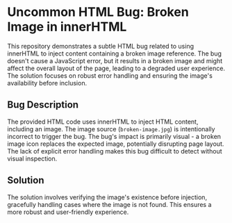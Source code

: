 # Uncommon HTML Bug: Broken Image in innerHTML

This repository demonstrates a subtle HTML bug related to using innerHTML to inject content containing a broken image reference. The bug doesn't cause a JavaScript error, but it results in a broken image and might affect the overall layout of the page, leading to a degraded user experience.  The solution focuses on robust error handling and ensuring the image's availability before inclusion.

## Bug Description
The provided HTML code uses innerHTML to inject HTML content, including an image.  The image source (`broken-image.jpg`) is intentionally incorrect to trigger the bug. The bug's impact is primarily visual - a broken image icon replaces the expected image, potentially disrupting page layout.  The lack of explicit error handling makes this bug difficult to detect without visual inspection.

## Solution
The solution involves verifying the image's existence before injection, gracefully handling cases where the image is not found. This ensures a more robust and user-friendly experience.